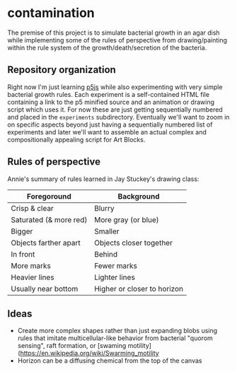 # contamination

The premise of this project is to simulate bacterial growth in an agar dish
while implementing some of the rules of perspective from drawing/painting
within the rule system of the growth/death/secretion of the bacteria. 

## Repository organization

Right now I'm just learning [p5js](https://p5js.org/examples/) while also experimenting with very simple 
bacterial growth rules. Each experiment is a self-contained HTML file containing
a link to the p5 minified source and an animation or drawing script
which uses it. For now these are just getting sequentially numbered 
and placed in the `experiments` subdirectory. Eventually we'll want to zoom in on specific aspects beyond
just having a sequentially numbered list of experiments and later we'll
want to assemble an actual complex and compositionally appealing script
for Art Blocks.

## Rules of perspective

Annie's summary of rules learned in Jay Stuckey's drawing class: 

| Foregoround              | Background              |
| ------------------------ | ----------------------- |
| Crisp & clear            | Blurry                  |
| Saturated (& more red)   | More gray (or blue)     |
| Bigger                   | Smaller                 |
| Objects farther apart    | Objects closer together |
| In front                 | Behind                  |
| More marks               | Fewer marks             |
| Heavier lines            | Lighter lines           |
| Usually near bottom      | Higher or closer to horizon |


## Ideas

* Create more complex shapes rather than just expanding blobs using rules that imitate multicellular-like behavior from bacterial "quorom sensing", raft formation, or [swaming motility](https://en.wikipedia.org/wiki/Swarming_motility
* Horizon can be a diffusing chemical from the top of the canvas